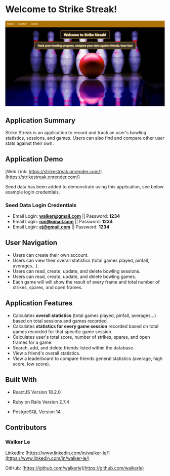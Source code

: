# Welcome to Strike Streak!

<img src='./public/readmeimg.jpg' alt='Strike Streak' width='800px' margin='auto'/>

## Application Summary

Strike Streak is an application to record and track an user's bowling statistics, sessions, and games.  Users can also find and compare other user stats against their own.

## Application Demo

[Web Link: https://strikestreak.onrender.com/](https://strikestreak.onrender.com/)

Seed data has been added to demonstrate using this application, see below example login credentials.

### Seed Data Login Credentials

* Email Login: **walker@gmail.com** || Password: **1234**
* Email Login: **ron@gmail.com** || Password: **1234**
* Email Login: **ej@gmail.com** || Password: **1234**

## User Navigation
* Users can create their own account.
* Users can view their overall statistics (total games played, pinfall, averages...).
* Users can read, create, update, and delete bowling sessions.
* Users can read, create, update, and delete bowling games.
* Each game will will show the result of every frame and total number of strikes, spares, and open frames.

## Application Features
* Calculates **overall statistics** (total games played, pinfall, averages...) based on total sessions and games recorded.
* Calculates **statistics for every game session** recorded based on total games recorded for that specific game session.
* Calculates user's total score, number of strikes, spares, and open frames for a game.
* Search, add, and delete friends listed within the database.
* View a friend's overall statistics.
* View a leaderboard to compare friends general statistics (average, high score, low score).

## Built With
* ReactJS Version 18.2.0

* Ruby on Rails Version 2.7.4

* PostgreSQL Version 14

## Contributors
### Walker Le
LinkedIn: [https://www.linkedin.com/in/walker-le/](https://www.linkedin.com/in/walker-le/)

GitHub: [https://github.com/walkerle](https://github.com/walkerle)
